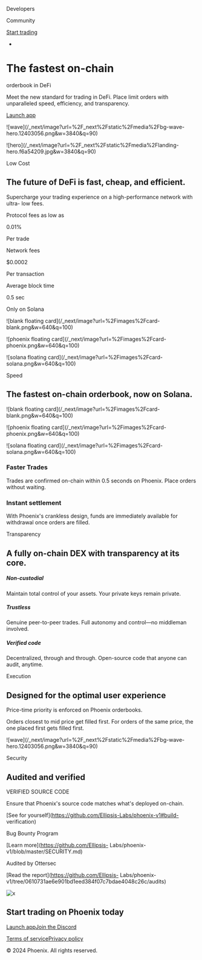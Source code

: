 [](/)

Developers

Community

[Start
trading](https://app.phoenix.trade/market/4DoNfFBfF7UokCC2FQzriy7yHK6DY6NVdYpuekQ5pRgg)

  * 

# The fastest on-chain  
orderbook in DeFi

Meet the new standard for trading in DeFi. Place limit orders with
unparalleled speed, efficiency, and transparency.

[Launch
app](https://app.phoenix.trade/market/4DoNfFBfF7UokCC2FQzriy7yHK6DY6NVdYpuekQ5pRgg)

![wave](/_next/image?url=%2F_next%2Fstatic%2Fmedia%2Fbg-wave-
hero.12403056.png&w=3840&q=90)

![hero](/_next/image?url=%2F_next%2Fstatic%2Fmedia%2Flanding-
hero.f6a54209.jpg&w=3840&q=90)

Low Cost

## The future of DeFi is fast, cheap, and efficient.

Supercharge your trading experience on a high-performance network with ultra-
low fees.

Protocol fees as low as

0.01%

Per trade

Network fees

$0.0002

Per transaction

Average block time

0.5 sec

Only on Solana

![blank floating card](/_next/image?url=%2Fimages%2Fcard-
blank.png&w=640&q=100)

![phoenix floating card](/_next/image?url=%2Fimages%2Fcard-
phoenix.png&w=640&q=100)

![solana floating card](/_next/image?url=%2Fimages%2Fcard-
solana.png&w=640&q=100)

Speed

## The fastest on-chain orderbook, now on Solana.

![blank floating card](/_next/image?url=%2Fimages%2Fcard-
blank.png&w=640&q=100)

![phoenix floating card](/_next/image?url=%2Fimages%2Fcard-
phoenix.png&w=640&q=100)

![solana floating card](/_next/image?url=%2Fimages%2Fcard-
solana.png&w=640&q=100)

### Faster Trades

Trades are confirmed on-chain within 0.5 seconds on Phoenix. Place orders
without waiting.

### Instant settlement

With Phoenix's crankless design, funds are immediately available for
withdrawal once orders are filled.

Transparency

## A fully on-chain DEX with transparency at its core.

##### Non-custodial

Maintain total control of your assets. Your private keys remain private.

##### Trustless

Genuine peer-to-peer trades. Full autonomy and control—no middleman involved.

##### Verified code

Decentralized, through and through. Open-source code that anyone can audit,
anytime.

Execution

## Designed for the optimal user experience

Price-time priority is enforced on Phoenix orderbooks.  
  
Orders closest to mid price get filled first. For orders of the same price,
the one placed first gets filled first.

![wave](/_next/image?url=%2F_next%2Fstatic%2Fmedia%2Fbg-wave-
hero.12403056.png&w=3840&q=90)

Security

## Audited and verified

VERIFIED SOURCE CODE

Ensure that Phoenix's source code matches what's deployed on-chain.

[See for yourself](https://github.com/Ellipsis-Labs/phoenix-v1#build-
verification)

Bug Bounty Program

[Learn more](https://github.com/Ellipsis-
Labs/phoenix-v1/blob/master/SECURITY.md)

Audited by Ottersec

[Read the report](https://github.com/Ellipsis-
Labs/phoenix-v1/tree/0610731ae6e901bd1eed384f07c7bdae4048c26c/audits)

![x](/_next/image?url=%2Fimages%2Fbg-x.png&w=3840&q=75)

## Start trading on Phoenix today

[Launch
app](https://app.phoenix.trade/market/4DoNfFBfF7UokCC2FQzriy7yHK6DY6NVdYpuekQ5pRgg)[Join
the Discord](http://discord.gg/ESaTYGzqpd)

[Terms of service](https://app.phoenix.trade/terms)[Privacy
policy](https://app.phoenix.trade/privacy)

© 2024 Phoenix. All rights reserved.

